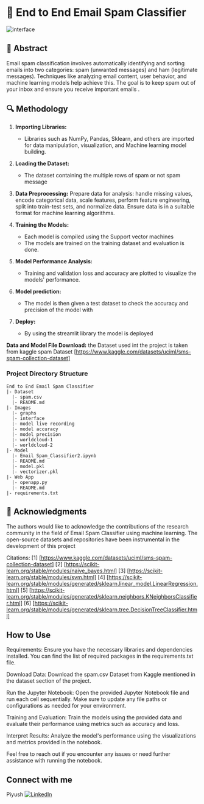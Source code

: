 # 🧠 End to End Email Spam Classifier

![interface](https://github.com/codewithpiyushh/ML-Crate/assets/154052068/db86a574-6e9c-47ee-bdbf-5966b8c81773)

## 📝 Abstract

Email spam classification involves automatically identifying and sorting emails into two categories: spam (unwanted messages) and ham (legitimate messages). Techniques like analyzing email content, user behavior, and machine learning models help achieve this. The goal is to keep spam out of your inbox and ensure you receive important emails .


## 🔍 Methodology

1. **Importing Libraries:**  
   - Libraries such as NumPy, Pandas, Sklearn, and others are imported for data manipulation, visualization, and Machine learning model building.

2. **Loading the Dataset:**
   - The dataset containing the multiple rows of spam or not spam message

3. **Data Preprocessing:**
   Prepare data for analysis: handle missing values, encode categorical data, scale features, perform feature engineering, split into train-test sets, and normalize data. Ensure data is in a suitable format for machine learning algorithms.

4. **Training the Models:**
   - Each model is compiled using the Support vector machines
   - The models are trained on the training dataset and evaluation is done.

5. **Model Performance Analysis:**
   - Training and validation loss and accuracy are plotted to visualize the models' performance.

6. **Model prediction:**
   - The model is then given a test dataset to check the accuracy and precision of the model with

7. **Deploy:**
   - By using the streamlit library the model is deployed


**Data and Model File Download:**
the Dataset used int the project is taken from kaggle spam Dataset
[https://www.kaggle.com/datasets/uciml/sms-spam-collection-dataset]


### Project Directory Structure
```
End to End Email Spam Classifier
|- Dataset
  |- spam.csv
  |- README.md
|- Images
  |- graphs
  |- interface
  |- model live recording
  |- model accuracy
  |- model precision
  |- worldcloud-1
  |- worldcloud-2
|- Model
  |- Email_Spam_Classifier2.ipynb
  |- README.md
  |- model.pkl
  |- vectorizer.pkl
|- Web App
  |- openapp.py
  |- README.md
|- requirements.txt
```
## 🙌 Acknowledgments

The authors would like to acknowledge the contributions of the research community in the field of Email Spam Classifier using machine learning. The open-source datasets and repositories have been instrumental in the development of this project

Citations:
[1] [https://www.kaggle.com/datasets/uciml/sms-spam-collection-dataset]
[2] [https://scikit-learn.org/stable/modules/naive_bayes.html]
[3] [https://scikit-learn.org/stable/modules/svm.html]
[4] [https://scikit-learn.org/stable/modules/generated/sklearn.linear_model.LinearRegression.html]
[5] [https://scikit-learn.org/stable/modules/generated/sklearn.neighbors.KNeighborsClassifier.html]
[6] [https://scikit-learn.org/stable/modules/generated/sklearn.tree.DecisionTreeClassifier.html]


## How to Use
Requirements: Ensure you have the necessary libraries and dependencies installed. You can find the list of required packages in the requirements.txt file.

Download Data: Download the spam.csv Dataset from Kaggle mentioned in the dataset section of the project.

Run the Jupyter Notebook: Open the provided Jupyter Notebook file and run each cell sequentially. Make sure to update any file paths or configurations as needed for your environment.

Training and Evaluation: Train the models using the provided data and evaluate their performance using metrics such as accuracy and loss.

Interpret Results: Analyze the model's performance using the visualizations and metrics provided in the notebook.

Feel free to reach out if you encounter any issues or need further assistance with running the notebook.

## Connect with me 
Piyush
[![LinkedIn](https://img.shields.io/badge/LinkedIn-%230077B5.svg?logo=linkedin&logoColor=white)](https://www.linkedin.com/in/piyushhh-singhh/)


